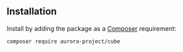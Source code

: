 ## Installation

Install by adding the package as a [Composer](https://getcomposer.org) requirement:

```bash
composer require aurora-project/cube
```
